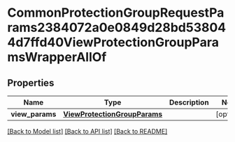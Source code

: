 # CommonProtectionGroupRequestParams2384072a0e0849d28bd538044d7ffd40ViewProtectionGroupParamsWrapperAllOf


## Properties
Name | Type | Description | Notes
------------ | ------------- | ------------- | -------------
**view_params** | [**ViewProtectionGroupParams**](ViewProtectionGroupParams.md) |  | [optional] 

[[Back to Model list]](../README.md#documentation-for-models) [[Back to API list]](../README.md#documentation-for-api-endpoints) [[Back to README]](../README.md)


